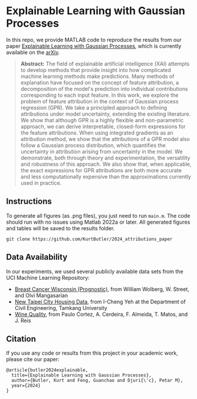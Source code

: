 # Explainable Learning with Gaussian Processes
In this repo, we provide MATLAB code to reproduce the results from our paper [Explainable Learning with Gaussian Processes](https://arxiv.org/abs/2403.07072v1), which is currently available on the [arXiv](https://arxiv.org/abs/2403.07072v1).

> **Abstract:** The field of explainable artificial intelligence (XAI) attempts to develop
methods that provide insight into how complicated machine learning methods make
predictions. Many methods of explanation have focused on the concept of feature
attribution, a decomposition of the model's prediction into individual
contributions corresponding to each input feature. In this work, we explore the
problem of feature attribution in the context of Gaussian process regression
(GPR). We take a principled approach to defining attributions under model
uncertainty, extending the existing literature. We show that although GPR is a
highly flexible and non-parametric approach, we can derive interpretable,
closed-form expressions for the feature attributions. When using integrated
gradients as an attribution method, we show that the attributions of a GPR
model also follow a Gaussian process distribution, which quantifies the
uncertainty in attribution arising from uncertainty in the model. We
demonstrate, both through theory and experimentation, the versatility and
robustness of this approach. We also show that, when applicable, the exact
expressions for GPR attributions are both more accurate and less
computationally expensive than the approximations currently used in practice.


## Instructions
To generate all figures (as .png files), you just need to run `main.m`. The code should run with no issues using Matlab 2022a or later. All generated figures and tables will be saved to the results folder. 
```
git clone https://github.com/KurtButler/2024_attributions_paper
```

## Data Availability
In our experiments, we used several publicly available data sets from the UCI Machine Learning Repository:
- [Breast Cancer Wisconsin (Prognostic)](https://archive.ics.uci.edu/dataset/16/breast+cancer+wisconsin+prognostic), from William Wolberg, W. Street, and Olvi Mangasarian
- [New Taipei City Housing Data](https://archive.ics.uci.edu/dataset/477/real+estate+valuation+data+set), from I-Cheng Yeh at the Department of Civil Engineering, Tamkang University
- [Wine Quality](https://archive.ics.uci.edu/dataset/186/wine+quality), from Paulo Cortez, A. Cerdeira, F. Almeida, T. Matos, and J. Reis


## Citation
If you use any code or results from this project in your academic work, please cite our paper:
```
@article{butler2024explainable,
  title={Explainable Learning with Gaussian Processes},
  author={Butler, Kurt and Feng, Guanchao and Djuri{\'c}, Petar M},
  year={2024}
}
```


